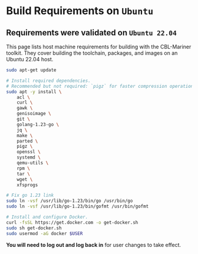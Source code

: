 
# Build Requirements on `Ubuntu`

## Requirements were validated on `Ubuntu 22.04`

This page lists host machine requirements for building with the CBL-Mariner toolkit. They cover building the toolchain, packages, and images on an Ubuntu 22.04 host.

```bash
sudo apt-get update

# Install required dependencies.
# Recommended but not required: `pigz` for faster compression operations.
sudo apt -y install \
    acl \
    curl \
    gawk \
    genisoimage \
    git \
    golang-1.23-go \
    jq \
    make \
    parted \
    pigz \
    openssl \
    systemd \
    qemu-utils \
    rpm \
    tar \
    wget \
    xfsprogs

# Fix go 1.23 link
sudo ln -vsf /usr/lib/go-1.23/bin/go /usr/bin/go
sudo ln -vsf /usr/lib/go-1.23/bin/gofmt /usr/bin/gofmt

# Install and configure Docker.
curl -fsSL https://get.docker.com -o get-docker.sh
sudo sh get-docker.sh
sudo usermod -aG docker $USER
```

**You will need to log out and log back in** for user changes to take effect.
